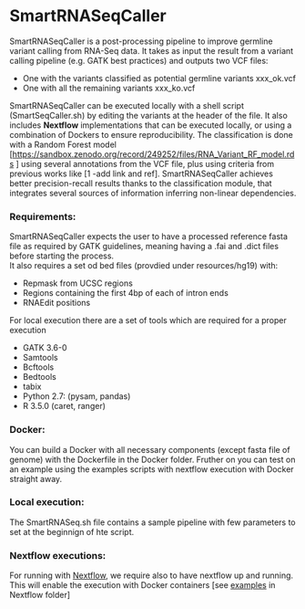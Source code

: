 # SmartRNASeqCaller

SmartRNASeqCaller is a post-processing pipeline to improve germline variant calling from RNA-Seq data.
It takes as input the result from a variant calling pipeline (e.g. GATK best practices)  and outputs two VCF files:
 

 - One with the variants classified as potential germline variants xxx_ok.vcf
 - One with all the remaining variants xxx_ko.vcf

SmartRNASeqCaller can be executed locally with a shell script (SmartSeqCaller.sh) by editing the variants at the header of the file. It also includes **Nextflow** implementations that can be executed locally, or using a combination of Dockers to ensure reproducibility.
The classification is done with a Random Forest model [https://sandbox.zenodo.org/record/249252/files/RNA_Variant_RF_model.rds
] using several annotations from the VCF file, plus using criteria from previous works like [1  -add link and ref]. SmartRNASeqCaller achieves better precision-recall results thanks to the classification module, that integrates several sources of information inferring non-linear dependencies.


### Requirements:
SmartRNASeqCaller expects the user to have a processed reference fasta file as required by GATK guidelines, meaning having a .fai and .dict files before starting the process.  
It also requires a set od bed files (provdied under resources/hg19) with:

 - Repmask from UCSC regions
 - Regions containing the first 4bp of each of intron ends 
 - RNAEdit positions

For local execution there are a set of tools which are required for a proper execution
 - GATK 3.6-0
 - Samtools
 - Bcftools
 - Bedtools
 - tabix
 - Python 2.7: (pysam, pandas)
 - R 3.5.0 (caret, ranger) 

### Docker: 
You can build a Docker with all necessary components (except fasta file of genome) with the Dockerfile in the Docker folder.
Fruther on you can test on an example using the examples scripts with nextflow execution with Docker straight away.

### Local execution:
The SmartRNASeq.sh file contains a sample pipeline with few parameters to set at the beginnign of hte script.


### Nextflow executions:  
For running with [Nextflow](https://www.nextflow.io/), we require also to have nextflow up and running. This will enable the execution with Docker containers [see [examples](https://github.com/inab/SmartRNASeqCaller/blob/master/Nextflow/exec_line.sh)  in Nextflow folder]
